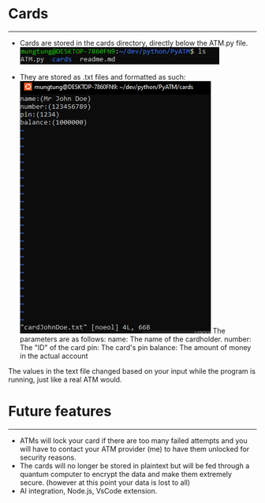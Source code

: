 # Cards
---
- Cards are stored in the cards directory, directly below the ATM.py file.
![alt text](console_input.png)

- They are stored as .txt files and formatted as such:
![alt text](vim_text.png)
The parameters are as follows:
name: The name of the cardholder.
number: The "ID" of the card
pin: The card's pin 
balance: The amount of money in the actual account

The values in the text file changed based on your input while the program is running, just like a real ATM would.


# Future features
---
- ATMs will lock your card if there are too many failed attempts and you will have to contact your ATM provider (me) to have them unlocked for security reasons.
- The cards will no longer be stored in plaintext but will be fed through a quantum computer to encrypt the data and make them extremely secure. (however at this point your data is lost to all)
- AI integration, Node.js, VsCode extension. 
